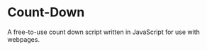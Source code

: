 Count-Down
==========

A free-to-use count down script written in JavaScript for use with webpages.
